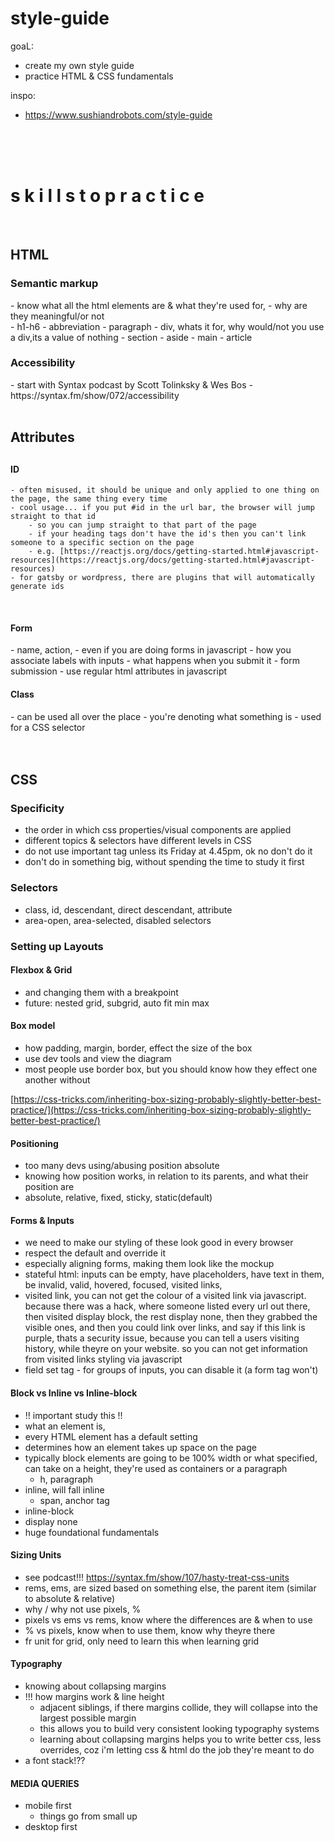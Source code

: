 # style-guide

goaL:
- create my own style guide
- practice HTML & CSS fundamentals

inspo:
- https://www.sushiandrobots.com/style-guide

<br>
<br>
<br>

<h1>s k i l l s  t o  p r a c t i c e</h1>
<br>
<h2>HTML</h2>
<h3>Semantic markup</h3>
- know what all the html elements are & what they're used for,
- why are they meaningful/or not
<br>
- h1-h6
- abbreviation
- paragraph
- div, whats it for, why would/not you use a div,its a value of nothing
- section
- aside
- main
- article

<h3>Accessibility</h3>
- start with Syntax podcast by Scott Tolinksky & Wes Bos
- https://syntax.fm/show/072/accessibility
<br>
<br>
<h2>Attributes<h2>
<h4>ID</h4>

    - often misused, it should be unique and only applied to one thing on the page, the same thing every time
    - cool usage... if you put #id in the url bar, the browser will jump straight to that id
        - so you can jump straight to that part of the page
        - if your heading tags don't have the id's then you can't link someone to a specific section on the page
        - e.g. [https://reactjs.org/docs/getting-started.html#javascript-resources](https://reactjs.org/docs/getting-started.html#javascript-resources)
    - for gatsby or wordpress, there are plugins that will automatically generate ids
<br>
<h4>Form</h4>
    - name, action,
    - even if you are doing forms in javascript
    - how you associate labels with inputs
    - what happens when you submit it
    - form submission
    - use regular html attributes in javascript
<br>
<h4>Class</h4>
    - can be used all over the place
    - you're denoting what something is
    - used for a CSS selector
<br>
<br>
<br>
<h2>CSS</h2>

<h3>Specificity</h3>

- the order in which css properties/visual components are applied
- different topics & selectors have different levels in CSS
- do not use important tag unless its Friday at 4.45pm, ok no don't do it
- don't do in something big, without spending the time to study it first

<h3>Selectors</h3>

- class, id, descendant, direct descendant, attribute
- area-open, area-selected, disabled selectors

<h3>Setting up Layouts</h3>

<h4>Flexbox & Grid</h4>

- and changing them with a breakpoint
- future: nested grid, subgrid, auto fit min max

<h4>Box model</h4>

- how padding, margin, border, effect the size of the box
- use dev tools and view the diagram
- most people use border box, but you should know how they effect one another without

[https://css-tricks.com/inheriting-box-sizing-probably-slightly-better-best-practice/](https://css-tricks.com/inheriting-box-sizing-probably-slightly-better-best-practice/)

<h4>Positioning</h4>

- too many devs using/abusing position absolute
- knowing how position works, in relation to its parents, and what their position are
- absolute, relative, fixed, sticky, static(default)

<h4>Forms & Inputs</h4>

- we need to make our styling of these look good in every browser
- respect the default and override it
- especially aligning forms, making them look like the mockup
- stateful html: inputs can be empty, have placeholders, have text in them, be invalid, valid, hovered, focused, visited links,
- visited link, you can not get the colour of a visited link via javascript. because there was a hack, where someone listed every url out there, then visited display block, the rest display none, then they grabbed the visible ones, and then you could link over links, and say if this link is purple, thats a security issue, because you can tell a users visiting history, while theyre on your website. so you can not get information from visited links styling via javascript
- field set tag - for groups of inputs, you can disable it (a form tag won't)

<h4>Block vs Inline vs Inline-block</h4>

- !! important study this !!
- what an element is,
- every HTML element has a default setting
- determines how an element takes up space on the page
- typically block elements are going to be 100% width or what specified, can take on a height, they're used as containers or a paragraph
    - h, paragraph
- inline, will fall inline
    - span, anchor tag
- inline-block
- display none
- huge foundational fundamentals

<h4>Sizing Units</h4>

- see podcast!!! https://syntax.fm/show/107/hasty-treat-css-units
- rems, ems, are sized based on something else, the parent item (similar to absolute & relative)
- why / why not use pixels, %
- pixels vs ems vs rems, know where the differences are & when to use
- % vs pixels, know when to use them, know why theyre there
- fr unit for grid, only need to learn this when learning grid

<h4>Typography</h4>

- knowing about collapsing margins
- !!! how margins work & line height
    - adjacent siblings, if there margins collide, they will collapse into the largest possible margin
    - this allows you to build very consistent looking typography systems
    - learning about collapsing margins helps you to write better css, less overrides, coz i'm letting css & html do the job they're meant to do
- a font stack!??

<h4>MEDIA QUERIES</h4>

- mobile first
    - things go from small up
- desktop first
